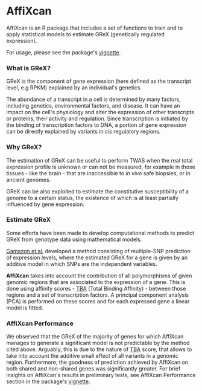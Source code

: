 # AffiXcan
AffiXcan is an R package that includes a set of functions to train and to apply statistical models to estimate GReX (genetically regulated expression).

For usage, please see the package's [vignette](https://mega.nz/#!SeBGXKKL!4DPAG_Xj_tj2Hr1Q7fTl5v1iIBK2ydsAdX3MyEYcLE8).

### What is GReX?
GReX is the component of gene expression (here defined as the transcript level, e.g RPKM) explained by an individual's genetics.

The abundance of a transcript in a cell is determined by many factors, including genetics, environmental factors, and disease. It can have an impact on the cell's physiology and alter the expression of other transcripts or proteins, their activity and regulation. Since transcription is initiated by the binding of transcription factors to DNA, a portion of gene expression can be directly explained by variants in _cis_ regulatory regions.

### Why GReX?
The estimation of GReX can be useful to perform TWAS when the real total expression profile is unknown or can not be measured, for example in those tissues - like the brain - that are inaccessible to _in vivo_ safe biopsies, or in ancient genomes. 

GReX can be also exploited to estimate the constitutive susceptibility of a genome to a certain status, the existence of which is at least partially influenced by gene expression.

### Estimate GReX
Some efforts have been made to develop computational methods to predict GReX from genotype data using mathematical models. 

[Gamazon et al.](http://www.nature.com/articles/ng.3367) developed a method consisting of multiple-SNP prediction of expression levels, where the estimated GReX for a gene is given by an additive model in which SNPs are the independent variables.

__AffiXcan__ takes into account the contribution of all polymorphisms of given genomic regions that are associated to the expression of a gene. This is done using affinity scores - [TBA](https://journals.plos.org/plosone/article?id=10.1371/journal.pone.0143627) (Total Binding Affinity) - between those regions and a set of transcription factors. A principal component analysis (PCA) is performed on these scores and for each expressed gene a linear model is fitted.

### AffiXcan Performance
We observed that the GReX of the majority of genes for which AffiXcan manages to generate a significant model is not predictable by the method cited above. Arguably, this is due to the nature of [TBA](https://journals.plos.org/plosone/article?id=10.1371/journal.pone.0143627) score, that allows to take into account the additive small effect of all variants in a genomic region. Furthermore, the goodness of prediction achieved by AffiXcan on both shared and non-shared genes was significantly greater. For brief insights on AffiXcan's results in preliminary tests, see AffiXcan Performance section in the package's [vignette](https://mega.nz/#!SeBGXKKL!4DPAG_Xj_tj2Hr1Q7fTl5v1iIBK2ydsAdX3MyEYcLE8).
